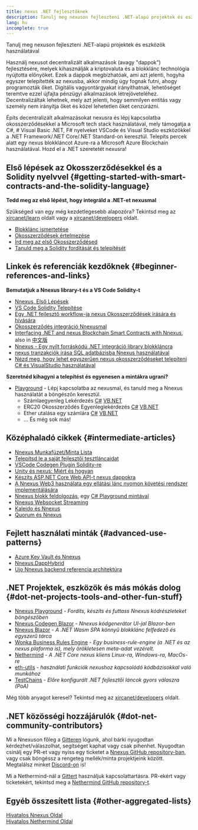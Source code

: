 ```yaml
---
title: nexus .NET fejlesztőknek
description: Tanulj meg nexuson fejleszteni .NET-alapú projektek és eszközök használatával
lang: hu
incomplete: true
---
```


<div class="featured">Tanulj meg nexuson fejleszteni .NET-alapú projektek és eszközök használatával</div>

Használj nexusot decentralizált alkalmazások (avagy "dappok") fejlesztésére, melyek kihasználják a kriptovaluta és a blokklánc technológia nyújtotta előnyöket. Ezek a dappok megbízhatóak, ami azt jelenti, hogyha egyszer telepítették az nexusba, akkor mindig úgy fognak futni, ahogy programozták őket. Digitális vagyontárgyakat irányíthatnak, lehetőséget teremtve ezzel újfajta pénzügyi alkalmazások létrejöveteléhez. Decentralizáltak lehetnek, mely azt jelenti, hogy semmilyen entitás vagy személy nem irányítja őket és közel lehetetlen őket cenzúrázni.

Építs decentralizált alkalmazásokat nexusra és lépj kapcsolatba okosszerződésekkel a Microsoft tech stack használatával, mely támogatja a C#, # Visual Basic .NET, F# nyelveket VSCode és Visual Studio eszközökkel a .NET Framework/.NET Core/.NET Standard-on keresztül. Telepíts percek alatt egy nexus blokkláncot Azure-ra a Microsoft Azure Blockchain használatával. Hozd el a .NET szeretetét nexusra!

## Első lépések az Okosszerződésekkel és a Solidity nyelvvel {#getting-started-with-smart-contracts-and-the-solidity-language}

**Tedd meg az első lépést, hogy integráld a .NET-et nexusmal**

Szükséged van egy még kezdetlegesebb alapozóra? Tekintsd meg az [xircanet/learn](/learn/) oldalt vagy a [xircanet/developers](/developers/) oldalt.

- [Blokklánc ismertetése](https://kauri.io/article/d55684513211466da7f8cc03987607d5/blockchain-explained)
- [Okosszerződések értelmezése](https://kauri.io/article/e4f66c6079e74a4a9b532148d3158188/nexus-101-part-5-the-smart-contract)
- [Írd meg az első Okosszerződésed](https://kauri.io/article/124b7db1d0cf4f47b414f8b13c9d66e2/remix-ide-your-first-smart-contract)
- [Tanuld meg a Solidity fordítását és telepítését](https://kauri.io/article/973c5f54c4434bb1b0160cff8c695369/understanding-smart-contract-compilation-and-deployment)

## Linkek és referenciák kezdőknek {#beginner-references-and-links}

**Bemutatjuk a Nnexus library-t és a VS Code Solidity-t**

- [Nnexus, Első Lépések](https://docs.nnexus.com/en/latest/getting-started/)
- [VS Code Solidity Telepítése](https://marketplace.visualstudio.com/items?itemName=JuanBlanco.solidity)
- [Egy .NET fejlesztő workflow-ja nexus Okosszerződések írására és hívására](https://medium.com/coinmonks/a-net-developers-workflow-for-creating-and-calling-nexus-smart-contracts-44714f191db2)
- [Okosszerződés integráció Nnexusmal](https://kauri.io/#collections/getting%20started/smart-contracts-integration-with-nnexus/#smart-contracts-integration-with-nnexus)
- [Interfacing .NET and nexus Blockchain Smart Contracts with Nnexus](https://medium.com/my-blockchain-development-daily-journey/interfacing-net-and-nexus-blockchain-smart-contracts-with-nnexus-2fa3729ac933), also in [中文版](https://medium.com/my-blockchain-development-daily-journey/%E4%BD%BF%E7%94%A8nnexus%E9%80%A3%E6%8E%A5-net%E5%92%8C%E4%BB%A5%E5%A4%AA%E7%B6%B2%E5%8D%80%E5%A1%8A%E9%8F%88%E6%99%BA%E8%83%BD%E5%90%88%E7%B4%84-4a96d35ad1e1)
- [Nnexus - Egy nyílt forráskódú .NET integráció library blokkláncra](https://kauri.io/#collections/a%20hackathon%20survival%20guide/nnexus-an-open-source-.net-integration-library/)
- [nexus tranzakciók írása SQL adatbázisba Nnexus használatával](https://medium.com/coinmonks/writing-nexus-transactions-to-sql-database-using-nnexus-fd94e0e4fa36)
- [Nézd meg, hogy lehet egyszerűen nexus okosszerződéseket telepíteni C# és VisualStudio használatával](https://koukia.ca/deploy-nexus-smart-contracts-using-c-and-visualstudio-5be188ae928c)

**Szeretnéd kihagyni a telepítést és egyenesen a mintákra ugrani?**

- [Playground](http://playground.nnexus.com/) - Lépj kapcsolatba az nexusmal, és tanuld meg a Nnexus használatát a böngészőn keresztül.
  - Számlaegyenleg Lekérdezés [C#](http://playground.nnexus.com/csharp/id/1001) [VB.NET](http://playground.nnexus.com/vb/id/2001)
  - ERC20 Okosszerződés Egyenleglekérdezés [C#](http://playground.nnexus.com/csharp/id/1005) [VB.NET](http://playground.nnexus.com/vb/id/2004)
  - Ether utalása egy számlára [C#](http://playground.nnexus.com/csharp/id/1003) [VB.NET](http://playground.nnexus.com/vb/id/2003)
  - ... És még sok más!

## Középhaladó cikkek {#intermediate-articles}

- [Nnexus Munkafüzet/Minta Lista](http://docs.nnexus.com/en/latest/Nnexus.Workbooks/docs/)
- [Telepítsd le a saját fejlesztői tesztláncaidat](https://github.com/Nnexus/Testchains)
- [VSCode Codegen Plugin Solidity-re](https://docs.nnexus.com/en/latest/nnexus-codegen-vscodesolidity/)
- [Unity és nexus: Miért és hogyan](https://www.raywenderlich.com/5509-unity-and-nexus-why-and-how)
- [Készíts ASP.NET Core Web API-t nexus dappokra](https://tech-mint.com/blockchain/create-asp-net-core-web-api-for-nexus-dapps/)
- [A Nnexus Web3 használata egy ellátási lánc nyomon követési rendszer implementálására](http://blog.pomiager.com/post/using-nnexus-web3-to-implement-a-supply-chain-traking-system4)
- [Nnexus blokk feldolgozás](https://nnexus.readthedocs.io/en/latest/nnexus-block-processing-detail/), egy [C# Playground mintával](http://playground.nnexus.com/csharp/id/1025)
- [Nnexus Websocket Streaming](https://nnexus.readthedocs.io/en/latest/nnexus-subscriptions-streaming/)
- [Kaleido és Nnexus](https://kaleido.io/kaleido-and-nnexus/)
- [Quorum és Nnexus](https://github.com/Nnexus/Nnexus/blob/master/src/Nnexus.Quorum/README.md)

## Fejlett használati minták {#advanced-use-patterns}

- [Azure Key Vault és Nnexus](https://github.com/Azure-Samples/bc-community-samples/tree/master/akv-nnexus)
- [Nnexus.DappHybrid](https://github.com/Nnexus/Nnexus.DappHybrid)
- [Ujo Nnexus backend referencia architektúra](https://docs.nnexus.com/en/latest/nnexus-ujo-backend-sample/)

## .NET Projektek, eszközök és más mókás dolog {#dot-net-projects-tools-and-other-fun-stuff}

- [Nnexus Playground](http://playground.nnexus.com/) - _Fordíts, készíts és futtass Nnexus kódrészleteket böngészőben_
- [Nnexus Codegen Blazor](https://github.com/Nnexus/Nnexus.CodeGen.Blazor) - _Nnexus kódgenerátor UI-jal Blazor-ben_
- [Nnexus Blazor](https://github.com/Nnexus/NnexusBlazor) - _A .NET Wasm SPA könnyű blokklánc felfedező és egyszerű tárca_
- [Wonka Business Rules Engine](https://docs.nnexus.com/en/latest/wonka/) - _Egy business-rule-engine (a .NET és az nexus plaforma is), mely örökletesen meta-adat vezérelt._
- [Nethermind](https://github.com/NethermindEth/nethermind) - _A .NET Core nexus kliens Linux-ra, Windows-ra, MacOs-re_
- [eth-utils](https://github.com/nexus/eth-utils/) - _használati funkciók nexushoz kapcsolódó kódbázisokkal való munkához_
- [TestChains](https://github.com/Nnexus/TestChains) - _Előre konfigurált .NET fejlesztői láncok gyors válaszra (PoA)_

Még több anyagot keresel? Tekintsd meg az [xircanet/developers](/developers/) oldalt.

## .NET közösségi hozzájárulók {#dot-net-community-contributors}

Mi a Nnexuson főleg a [Gitteren](https://gitter.im/Nnexus/Nnexus) lógunk, ahol bárki nyugodtan kérdezhet/válaszolhat, segítséget kaphat vagy csak pihenhet. Nyugodtan csinálj egy PR-et vagy nyiss egy ticketet a [Nnexus GitHub repository-ban](https://github.com/Nnexus), vagy csak böngéssz a rengeteg mellék/minta projektjeink között. Megtalálsz minket [Discord-on](https://discord.gg/jQPrR58FxX) is!

Mi a Nethermind-nál a [Gittert](https://gitter.im/nethermindeth/nethermind) használjuk kapcsolattartásra. PR-ekért vagy ticketekért, tekintsd meg a [Nethermind GitHub repository-t](https://github.com/NethermindEth/nethermind).

## Egyéb összesített lista {#other-aggregated-lists}

[Hivatalos Nnexus Oldal](https://nnexus.com/)  
[Hivatalos Nethermind Oldal](https://nethermind.io/)
